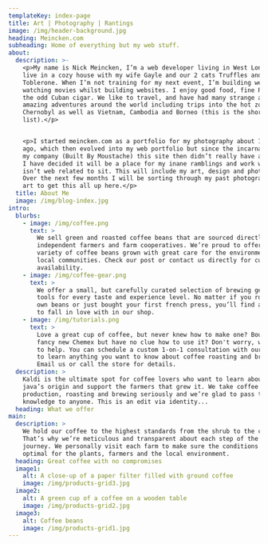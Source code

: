 ```yaml
---
templateKey: index-page
title: Art | Photography | Rantings
image: /img/header-background.jpg
heading: Meincken.com
subheading: Home of everything but my web stuff.
about:
  description: >-
    <p>My name is Nick Meincken, I’m a web developer living in West London. I
    live in a cozy house with my wife Gayle and our 2 cats Truffles and
    Toblerone. When I’m not training for my next event, I’m building websites or
    watching movies whilst building websites. I enjoy good food, fine Rum and
    the odd Cuban cigar. We like to travel, and have had many strange and
    amazing adventures around the world including trips into the hot zone of
    Chernobyl as well as Vietnam, Cambodia and Borneo (this is the short
    list).</p>


    <p>I started meincken.com as a portfolio for my photography about 10 years
    ago, which then evolved into my web portfolio but since the incarnation of
    my company (Built By Moustache) this site then didn’t really have a use. So
    I have decided it will be a place for my inane ramblings and work which
    isn’t web related to sit. This will include my art, design and photography.
    Over the next few months I will be sorting through my past photography and
    art to get this all up here.</p>
  title: About Me
  image: /img/blog-index.jpg
intro:
  blurbs:
    - image: /img/coffee.png
      text: >
        We sell green and roasted coffee beans that are sourced directly from
        independent farmers and farm cooperatives. We’re proud to offer a
        variety of coffee beans grown with great care for the environment and
        local communities. Check our post or contact us directly for current
        availability.
    - image: /img/coffee-gear.png
      text: >
        We offer a small, but carefully curated selection of brewing gear and
        tools for every taste and experience level. No matter if you roast your
        own beans or just bought your first french press, you’ll find a gadget
        to fall in love with in our shop.
    - image: /img/tutorials.png
      text: >
        Love a great cup of coffee, but never knew how to make one? Bought a
        fancy new Chemex but have no clue how to use it? Don't worry, we’re here
        to help. You can schedule a custom 1-on-1 consultation with our baristas
        to learn anything you want to know about coffee roasting and brewing.
        Email us or call the store for details.
  description: >
    Kaldi is the ultimate spot for coffee lovers who want to learn about their
    java’s origin and support the farmers that grew it. We take coffee
    production, roasting and brewing seriously and we’re glad to pass that
    knowledge to anyone. This is an edit via identity...
  heading: What we offer
main:
  description: >
    We hold our coffee to the highest standards from the shrub to the cup.
    That’s why we’re meticulous and transparent about each step of the coffee’s
    journey. We personally visit each farm to make sure the conditions are
    optimal for the plants, farmers and the local environment.
  heading: Great coffee with no compromises
  image1:
    alt: A close-up of a paper filter filled with ground coffee
    image: /img/products-grid3.jpg
  image2:
    alt: A green cup of a coffee on a wooden table
    image: /img/products-grid2.jpg
  image3:
    alt: Coffee beans
    image: /img/products-grid1.jpg
---
```



